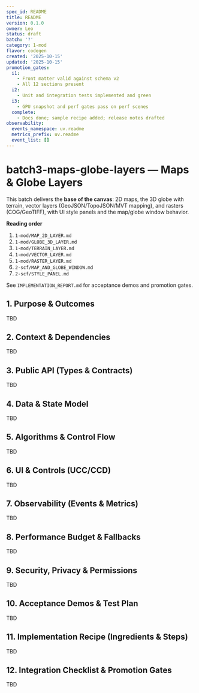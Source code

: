 ```yaml
---
spec_id: README
title: README
version: 0.1.0
owner: Leo
status: draft
batch: '?'
category: 1-mod
flavor: codegen
created: '2025-10-15'
updated: '2025-10-15'
promotion_gates:
  i1:
    - Front matter valid against schema v2
    - All 12 sections present
  i2:
    - Unit and integration tests implemented and green
  i3:
    - GPU snapshot and perf gates pass on perf scenes
  complete:
    - Docs done; sample recipe added; release notes drafted
observability:
  events_namespace: uv.readme
  metrics_prefix: uv.readme
  event_list: []
---
```


# batch3-maps-globe-layers — Maps & Globe Layers

This batch delivers the **base of the canvas**: 2D maps, the 3D globe with terrain,
vector layers (GeoJSON/TopoJSON/MVT mapping), and rasters (COG/GeoTIFF), with UI style
panels and the map/globe window behavior.

**Reading order**
1. `1-mod/MAP_2D_LAYER.md`
2. `1-mod/GLOBE_3D_LAYER.md`
3. `1-mod/TERRAIN_LAYER.md`
4. `1-mod/VECTOR_LAYER.md`
5. `1-mod/RASTER_LAYER.md`
6. `2-scf/MAP_AND_GLOBE_WINDOW.md`
7. `2-scf/STYLE_PANEL.md`

See `IMPLEMENTATION_REPORT.md` for acceptance demos and promotion gates.

## 1. Purpose & Outcomes
TBD


## 2. Context & Dependencies
TBD


## 3. Public API (Types & Contracts)
TBD


## 4. Data & State Model
TBD


## 5. Algorithms & Control Flow
TBD


## 6. UI & Controls (UCC/CCD)
TBD


## 7. Observability (Events & Metrics)
TBD


## 8. Performance Budget & Fallbacks
TBD


## 9. Security, Privacy & Permissions
TBD


## 10. Acceptance Demos & Test Plan
TBD


## 11. Implementation Recipe (Ingredients & Steps)
TBD


## 12. Integration Checklist & Promotion Gates
TBD
